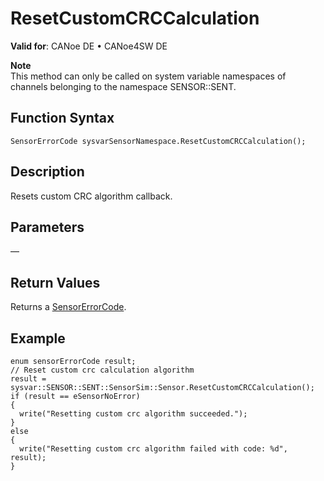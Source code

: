# ResetCustomCRCCalculation

**Valid for**: CANoe DE • CANoe4SW DE

**Note**  
This method can only be called on system variable namespaces of channels belonging to the namespace SENSOR::SENT.

## Function Syntax

```plaintext
SensorErrorCode sysvarSensorNamespace.ResetCustomCRCCalculation();
```

## Description

Resets custom CRC algorithm callback.

## Parameters

—

## Return Values

Returns a [SensorErrorCode](../CAPLfunctionsSensorEnumeration.md).

## Example

```plaintext
enum sensorErrorCode result;
// Reset custom crc calculation algorithm
result = sysvar::SENSOR::SENT::SensorSim::Sensor.ResetCustomCRCCalculation();
if (result == eSensorNoError)
{
  write("Resetting custom crc algorithm succeeded.");
}
else
{
  write("Resetting custom crc algorithm failed with code: %d", result);
}
```
